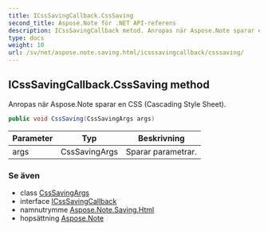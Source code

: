 ```yaml
---
title: ICssSavingCallback.CssSaving
second_title: Aspose.Note för .NET API-referens
description: ICssSavingCallback metod. Anropas när Aspose.Note sparar en CSS Cascading Style Sheet.
type: docs
weight: 10
url: /sv/net/aspose.note.saving.html/icsssavingcallback/csssaving/
---
```

## ICssSavingCallback.CssSaving method

Anropas när Aspose.Note sparar en CSS (Cascading Style Sheet).

```csharp
public void CssSaving(CssSavingArgs args)
```

| Parameter | Typ | Beskrivning |
| --- | --- | --- |
| args | CssSavingArgs | Sparar parametrar. |

### Se även

* class [CssSavingArgs](../../csssavingargs/)
* interface [ICssSavingCallback](../)
* namnutrymme [Aspose.Note.Saving.Html](../../icsssavingcallback/)
* hopsättning [Aspose.Note](../../../)


